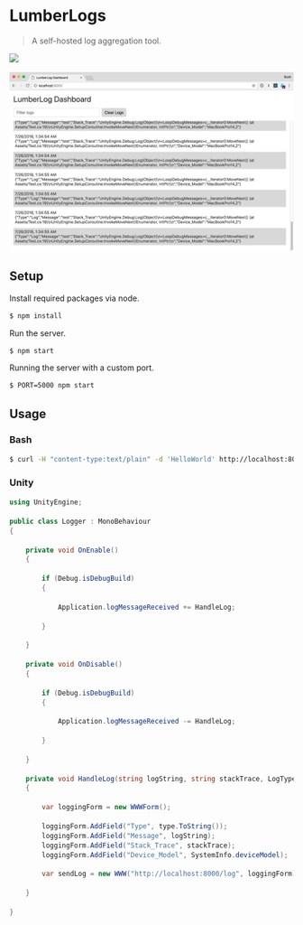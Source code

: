 # LumberLogs

> A self-hosted log aggregation tool.

[![](https://img.shields.io/badge/Trello-Board-blue.svg)](https://trello.com/b/BIqhJuLP/lumberlog)

![](screenshot.png)

## Setup

Install required packages via node.

```bash
$ npm install
```

Run the server.

```bash
$ npm start
```

Running the server with a custom port.

```bash
$ PORT=5000 npm start
```

## Usage

### Bash

```bash
$ curl -H "content-type:text/plain" -d 'HelloWorld' http://localhost:8000/log
```

### Unity

```csharp
using UnityEngine;

public class Logger : MonoBehaviour
{

    private void OnEnable()
    {

        if (Debug.isDebugBuild)
        {

            Application.logMessageReceived += HandleLog;

        }

    }

    private void OnDisable()
    {

        if (Debug.isDebugBuild)
        {

            Application.logMessageReceived -= HandleLog;

        }

    }

    private void HandleLog(string logString, string stackTrace, LogType type)
    {

        var loggingForm = new WWWForm();

        loggingForm.AddField("Type", type.ToString());
        loggingForm.AddField("Message", logString);
        loggingForm.AddField("Stack_Trace", stackTrace);
        loggingForm.AddField("Device_Model", SystemInfo.deviceModel);

        var sendLog = new WWW("http://localhost:8000/log", loggingForm);

    }

}
```
